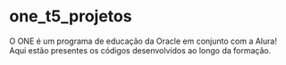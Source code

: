 # one_t5_projetos
O ONE é um programa de educação da Oracle em conjunto com a Alura! Aqui estão presentes os códigos desenvolvidos ao longo da formação.
